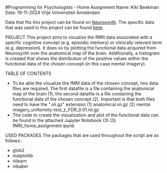 #Programming for Psychologists - Home Assignment
Name: Kiki Beekman
Date: 19-11-2024
Vrije Universiteit Amsterdam

Data that fits this project can be found on [Neurosynth](https://neurosynth.org/). The specific data that was used in this project can be found [here](https://neurosynth.org/analyses/terms/mental%20imagery/).


PROJECT
This project aims to visualize the fMRI data associated with a specific cognitive concept (e.g. episodic memory) or clinically relevant term (e.g. depression). It does so by plotting the functional data acquired from Neurosynth over the anatomical map of the brain. Additionally, a histogram is created that shows the distribution of the positive values within the functional data of the chosen concept (in this case mental imagery).


TABLE OF CONTENTS
- To be able the visualize the fMRI data of the chosen concept, two data files are required. The first datafile is a file containing the anatomical map of the brain (1), the second datafile is a file containing the functional data of the chosen concept (2). Important is that both files need to have the ".nii.gz" extension
	(1) anatomical.nii.gz
	(2) mental imagery_uniformity-test_z_FDR_0.01.nii.gz
- The code to create the visualization and plot of the functional data can be found in the attached Jupyter Notebook (3)
	(3) fMRI_home_assignment.ipynb

USED PACKAGES
The packages that are used throughout the script are as follows:
- glob2
- matplotlib
- nilearn
- nibabel

